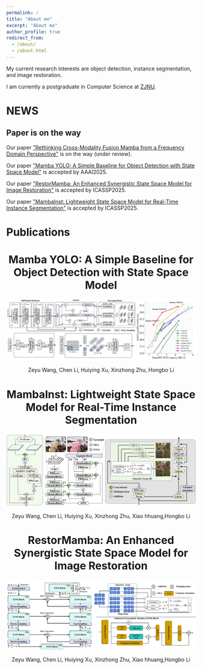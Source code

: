 ```yaml
---
permalink: /
title: "About me"
excerpt: "About me"
author_profile: true
redirect_from: 
  - /about/
  - /about.html
---
```


My current research interests are object detection, instance segmentation, and image restoration.

I am currently a postgraduate in Computer Science at [ZJNU](https://www.zjnu.edu.cn/main.htm).


# NEWS
## Paper is on the way
Our paper ["Rethinking Cross-Modality Fusion Mamba from a Frequency Domain Perspective"]() is on the way (under review).

Our paper ["Mamba YOLO: A Simple Baseline for Object Detection with State Space Model"]() is accepted by AAAI2025.

Our paper ["RestorMamba: An Enhanced Synergistic State Space Model for Image Restoration"]() is accepted by ICASSP2025.

Our paper ["MambaInst: Lightweight State Space Model for Real-Time Instance Segmentation"]() is accepted by ICASSP2025.


# Publications  


# <center>Mamba YOLO: A Simple Baseline for Object Detection with State Space Model</center>

![image](./mambayolo.jpg)

<div align="center">
  
Zeyu Wang, Chen Li, Huiying Xu, Xinzhong Zhu, Hongbo Li

</div>



# <center>MambaInst: Lightweight State Space Model for Real-Time Instance Segmentation</center>

![image](./mambainst.jpg)

<div align="center">
  
Zeyu Wang, Chen Li, Huiying Xu, Xinzhong Zhu, Xiao hhuang,Hongbo Li

</div>




# <center>RestorMamba: An Enhanced Synergistic State Space Model for Image Restoration</center>

![image](./restormamba.jpg)

<div align="center">
  
Zeyu Wang, Chen Li, Huiying Xu, Xinzhong Zhu, Xiao hhuang,Hongbo Li

</div>
